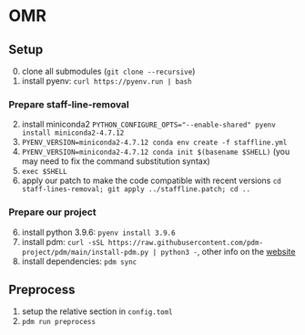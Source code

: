 # OMR

## Setup

0. clone all submodules (`git clone --recursive`)
1. install pyenv: `curl https://pyenv.run | bash`

### Prepare staff-line-removal
2. install miniconda2 `PYTHON_CONFIGURE_OPTS="--enable-shared" pyenv install miniconda2-4.7.12`
3. `PYENV_VERSION=miniconda2-4.7.12 conda env create -f staffline.yml`
4. `PYENV_VERSION=miniconda2-4.7.12 conda init $(basename $SHELL)` (you may need to fix the command substitution syntax)
5. `exec $SHELL`
6. apply our patch to make the code compatible with recent versions `cd staff-lines-removal; git apply ../staffline.patch; cd ..`

### Prepare our project
6. install python 3.9.6: `pyenv install 3.9.6`
7. install pdm: `curl -sSL https://raw.githubusercontent.com/pdm-project/pdm/main/install-pdm.py | python3 -`, other info on the [website](https://pdm.fming.dev/)
8. install dependencies: `pdm sync`

## Preprocess

1. setup the relative section in `config.toml`
2. `pdm run preprocess`
